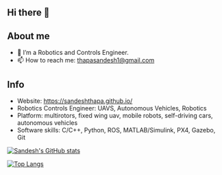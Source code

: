 ## Hi there 👋
## About me
- 🔭 I’m a Robotics and Controls Engineer. 
- 📫 How to reach me: thapasandesh1@gmail.com

## Info 
- Website: https://sandeshthapa.github.io/
- Robotics Controls Engineer: UAVS, Autonomous Vehicles, Robotics
- Platform: multirotors, fixed wing uav, mobile robots, self-driving cars, autonomous vehicles
- Software skills: C/C++, Python, ROS, MATLAB/Simulink, PX4, Gazebo, Git

[![Sandesh's GitHub stats](https://github-readme-stats.vercel.app/api?username=sandeshthapa)](https://github.com/anuraghazra/github-readme-stats)

[![Top Langs](https://github-readme-stats.vercel.app/api/top-langs/?username=sandeshthapa&layout=pie)](https://github.com/anuraghazra/github-readme-stats)
<!--
**sandeshthapa/sandeshthapa** is a ✨ _special_ ✨ repository because its `README.md` (this file) appears on your GitHub profile.

Here are some ideas to get you started:

- 🔭 I’m currently working on ...
- 🌱 I’m currently learning ...
- 👯 I’m looking to collaborate on ...
- 🤔 I’m looking for help with ...
- 💬 Ask me about ...
- 📫 How to reach me: ...
- 😄 Pronouns: ...
- ⚡ Fun fact: ...
-->
